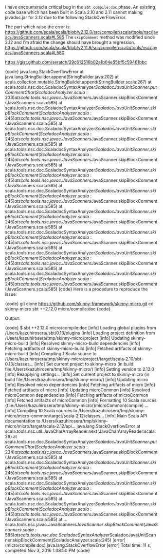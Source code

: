 I have encountered a critical bug in the `sbt compile:doc` phase. An existing code base which has been built in Scala 2.10 and 2.11 cannot making javadoc.jar for 2.12 due to the following StackOverFlowError.

The part which raise the error is:
https://github.com/scala/scala/blob/v2.12.0/src/compiler/scala/tools/nsc/javac/JavaScanners.scala#L585
The `skipComment` method was modified since 2.12 and I'm afraid the change should have brought a regression.
https://github.com/scala/scala/blob/v2.11.8/src/compiler/scala/tools/nsc/javac/JavaScanners.scala#L580

https://gist.github.com/seratch/29c612516b02a1b04e55bf5c59461bbc

{code}
java.lang.StackOverflowError
	at java.lang.StringBuilder.append(StringBuilder.java:202)
	at scala.collection.mutable.StringBuilder.append(StringBuilder.scala:267)
	at scala.tools.nsc.doc.ScaladocSyntaxAnalyzer$ScaladocJavaUnitScanner.putCommentChar(ScaladocAnalyzer.scala:233)
	at scala.tools.nsc.javac.JavaScanners$JavaScanner.skipBlockComment(JavaScanners.scala:585)
	at scala.tools.nsc.doc.ScaladocSyntaxAnalyzer$ScaladocJavaUnitScanner.skipBlockComment(ScaladocAnalyzer.scala:245)
	at scala.tools.nsc.javac.JavaScanners$JavaScanner.skipBlockComment(JavaScanners.scala:585)
	at scala.tools.nsc.doc.ScaladocSyntaxAnalyzer$ScaladocJavaUnitScanner.skipBlockComment(ScaladocAnalyzer.scala:245)
	at scala.tools.nsc.javac.JavaScanners$JavaScanner.skipBlockComment(JavaScanners.scala:585)
	at scala.tools.nsc.doc.ScaladocSyntaxAnalyzer$ScaladocJavaUnitScanner.skipBlockComment(ScaladocAnalyzer.scala:245)
	at scala.tools.nsc.javac.JavaScanners$JavaScanner.skipBlockComment(JavaScanners.scala:585)
	at scala.tools.nsc.doc.ScaladocSyntaxAnalyzer$ScaladocJavaUnitScanner.skipBlockComment(ScaladocAnalyzer.scala:245)
	at scala.tools.nsc.javac.JavaScanners$JavaScanner.skipBlockComment(JavaScanners.scala:585)
	at scala.tools.nsc.doc.ScaladocSyntaxAnalyzer$ScaladocJavaUnitScanner.skipBlockComment(ScaladocAnalyzer.scala:245)
	at scala.tools.nsc.javac.JavaScanners$JavaScanner.skipBlockComment(JavaScanners.scala:585)
	at scala.tools.nsc.doc.ScaladocSyntaxAnalyzer$ScaladocJavaUnitScanner.skipBlockComment(ScaladocAnalyzer.scala:245)
	at scala.tools.nsc.javac.JavaScanners$JavaScanner.skipBlockComment(JavaScanners.scala:585)
	at scala.tools.nsc.doc.ScaladocSyntaxAnalyzer$ScaladocJavaUnitScanner.skipBlockComment(ScaladocAnalyzer.scala:245)
	at scala.tools.nsc.javac.JavaScanners$JavaScanner.skipBlockComment(JavaScanners.scala:585)
	at scala.tools.nsc.doc.ScaladocSyntaxAnalyzer$ScaladocJavaUnitScanner.skipBlockComment(ScaladocAnalyzer.scala:245)
	at scala.tools.nsc.javac.JavaScanners$JavaScanner.skipBlockComment(JavaScanners.scala:585)
	at scala.tools.nsc.doc.ScaladocSyntaxAnalyzer$ScaladocJavaUnitScanner.skipBlockComment(ScaladocAnalyzer.scala:245)
	at scala.tools.nsc.javac.JavaScanners$JavaScanner.skipBlockComment(JavaScanners.scala:585)
{code}
Here is a procedure to reproduce the issue:

{code}
git clone https://github.com/skinny-framework/skinny-micro.git
cd skinny-micro
sbt ++2.12.0 micro/compile:doc
{code}

Output:

{code}
$ sbt ++2.12.0 micro/compile:doc
[info] Loading global plugins from /Users/kazuhirosera/.sbt/0.13/plugins
[info] Loading project definition from /Users/kazuhirosera/tmp/skinny-micro/project
[info] Updating skinny-micro-build
[info] Resolved skinny-micro-build dependencies
[info] Fetching artifacts of skinny-micro-build
[info] Fetched artifacts of skinny-micro-build
[info] Compiling 1 Scala source to /Users/kazuhirosera/tmp/skinny-micro/project/target/scala-2.10/sbt-0.13/classes...
[info] Set current project to skinny-micro (in build file:/Users/kazuhirosera/tmp/skinny-micro/)
[info] Setting version to 2.12.0
[info] Reapplying settings...
[info] Set current project to skinny-micro (in build file:/Users/kazuhirosera/tmp/skinny-micro/)
[info] Updating micro
[info] Resolved micro dependencies
[info] Fetching artifacts of micro
[info] Fetched artifacts of micro
[info] Updating microCommon
[info] Resolved microCommon dependencies
[info] Fetching artifacts of microCommon
[info] Fetched artifacts of microCommon
[info] Formatting 10 Scala sources {file:/Users/kazuhirosera/tmp/skinny-micro/}microCommon(compile) ...
[info] Compiling 10 Scala sources to /Users/kazuhirosera/tmp/skinny-micro/micro-common/target/scala-2.12/classes...
[info] Main Scala API documentation to /Users/kazuhirosera/tmp/skinny-micro/micro/target/scala-2.12/api...
java.lang.StackOverflowError
	at scala.tools.nsc.util.JavaCharArrayReader.next(JavaCharArrayReader.scala:28)
	at scala.tools.nsc.doc.ScaladocSyntaxAnalyzer$ScaladocJavaUnitScanner.putCommentChar(ScaladocAnalyzer.scala:234)
	at scala.tools.nsc.javac.JavaScanners$JavaScanner.skipBlockComment(JavaScanners.scala:585)
	at scala.tools.nsc.doc.ScaladocSyntaxAnalyzer$ScaladocJavaUnitScanner.skipBlockComment(ScaladocAnalyzer.scala:245)
	at scala.tools.nsc.javac.JavaScanners$JavaScanner.skipBlockComment(JavaScanners.scala:585)
	at scala.tools.nsc.doc.ScaladocSyntaxAnalyzer$ScaladocJavaUnitScanner.skipBlockComment(ScaladocAnalyzer.scala:245)
	at scala.tools.nsc.javac.JavaScanners$JavaScanner.skipBlockComment(JavaScanners.scala:585)
	at scala.tools.nsc.doc.ScaladocSyntaxAnalyzer$ScaladocJavaUnitScanner.skipBlockComment(ScaladocAnalyzer.scala:245)
	at scala.tools.nsc.javac.JavaScanners$JavaScanner.skipBlockComment(JavaScanners.scala:585)
	at 
...
scala.tools.nsc.javac.JavaScanners$JavaScanner.skipBlockComment(JavaScanners.scala:585)
	at scala.tools.nsc.doc.ScaladocSyntaxAnalyzer$ScaladocJavaUnitScanner.skipBlockComment(ScaladocAnalyzer.scala:245)
[error] (micro/compile:doc) java.lang.StackOverflowError
[error] Total time: 11 s, completed Nov 3, 2016 1:08:50 PM
{code}
